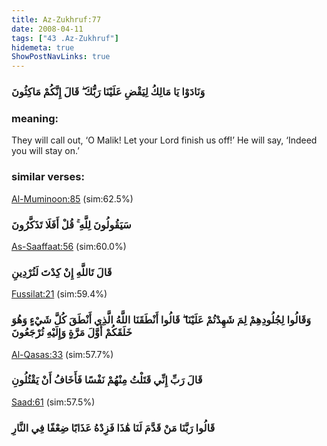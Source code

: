 ```yaml
---
title: Az-Zukhruf:77
date: 2008-04-11
tags: ["43 .Az-Zukhruf"]
hidemeta: true 
ShowPostNavLinks: true 
---
```

### وَنَادَوْا يَا مَالِكُ لِيَقْضِ عَلَيْنَا رَبُّكَ ۖ قَالَ إِنَّكُمْ مَاكِثُونَ
### meaning: 
They will call out, ‘O Malik! Let your Lord finish us off!’ He will say, ‘Indeed you will stay on.’
### similar verses: 

[Al-Muminoon:85](/23/85) (sim:62.5%)

### سَيَقُولُونَ لِلَّهِ ۚ قُلْ أَفَلَا تَذَكَّرُونَ

[As-Saaffaat:56](/37/56) (sim:60.0%)

### قَالَ تَاللَّهِ إِنْ كِدْتَ لَتُرْدِينِ

[Fussilat:21](/41/21) (sim:59.4%)

### وَقَالُوا لِجُلُودِهِمْ لِمَ شَهِدْتُمْ عَلَيْنَا ۖ قَالُوا أَنْطَقَنَا اللَّهُ الَّذِي أَنْطَقَ كُلَّ شَيْءٍ وَهُوَ خَلَقَكُمْ أَوَّلَ مَرَّةٍ وَإِلَيْهِ تُرْجَعُونَ

[Al-Qasas:33](/28/33) (sim:57.7%)

### قَالَ رَبِّ إِنِّي قَتَلْتُ مِنْهُمْ نَفْسًا فَأَخَافُ أَنْ يَقْتُلُونِ

[Saad:61](/38/61) (sim:57.5%)

### قَالُوا رَبَّنَا مَنْ قَدَّمَ لَنَا هَٰذَا فَزِدْهُ عَذَابًا ضِعْفًا فِي النَّارِ
